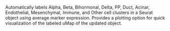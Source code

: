 Automatically labels Alpha, Beta, Bihormonal, Delta, PP, Duct, Acinar, Endothelial, Mesenchymal, Immune, and Other cell clusters in a Seurat object using average marker expression. Provides a plotting option for quick visualization of the labeled uMap of the updated object. 
